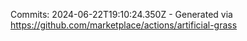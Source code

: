 Commits: 2024-06-22T19:10:24.350Z - Generated via https://github.com/marketplace/actions/artificial-grass
<br>
